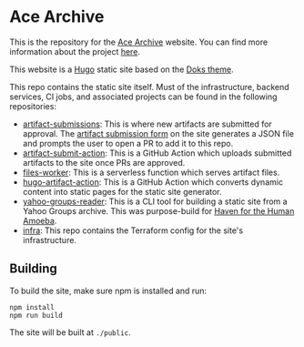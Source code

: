 # Ace Archive

This is the repository for the [Ace Archive](https://acearchive.lgbt) website.
You can find more information about the project
[here](https://acearchive.lgbt/about).

This website is a [Hugo](https://gohugo.io/) static site based on the [Doks
theme](https://getdoks.org/).

This repo contains the static site itself. Must of the infrastructure, backend
services, CI jobs, and associated projects can be found in the following
repositories:

- [artifact-submissions](https://github.com/acearchive/artifact-submissions):
  This is where new artifacts are submitted for approval. The [artifact
  submission form](https://acearchive.lgbt/new-artifact/) on the site generates
  a JSON file and prompts the user to open a PR to add it to this repo.
- [artifact-submit-action](https://github.com/acearchive/artifact-submit-action):
  This is a GitHub Action which uploads submitted artifacts to the site once PRs
  are approved.
- [files-worker](https://github.com/acearchive/files-worker): This is a
  serverless function which serves artifact files.
- [hugo-artifact-action](https://github.com/acearchive/hugo-artifact-action):
  This is a GitHub Action which converts dynamic content into static pages for
  the static site generator.
- [yahoo-groups-reader](https://github.com/acearchive/yahoo-groups-reader): This
  is a CLI tool for building a static site from a Yahoo Groups archive. This was
  purpose-build for [Haven for the Human
  Amoeba](https://acearchive.lgbt/artifact/haven-for-the-human-amoeba/).
- [infra](https://github.com/acearchive/infra): This repo contains the Terraform
  config for the site's infrastructure.

## Building

To build the site, make sure npm is installed and run:

```shell
npm install
npm run build
```

The site will be built at `./public`.
